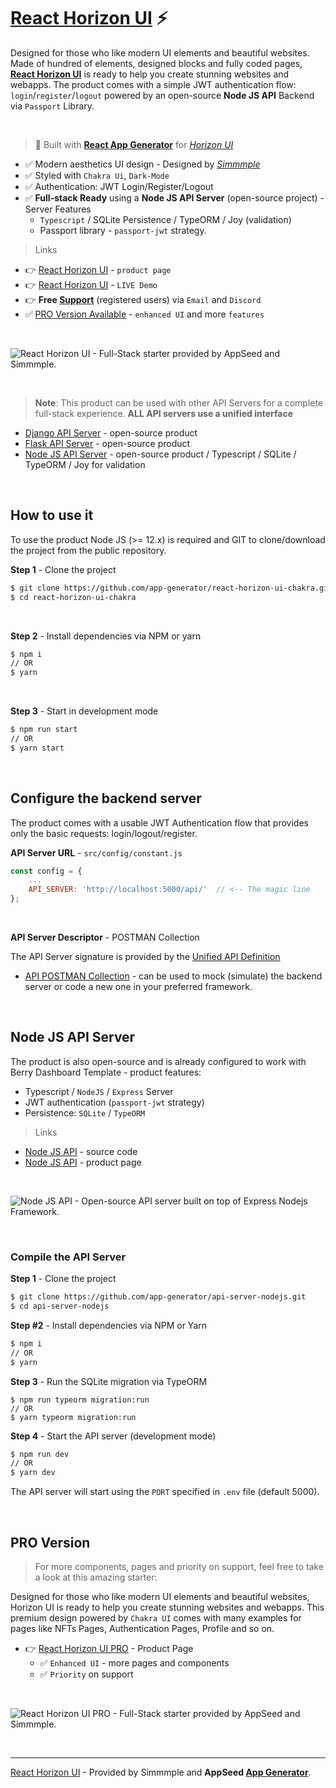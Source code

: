 # [React Horizon UI](https://appseed.us/product/horizon-ui/api-server-nodejs/) ⚡️

Designed for those who like modern UI elements and beautiful websites. Made of hundred of elements, designed blocks and fully coded pages, **[React Horizon UI](https://appseed.us/product/horizon-ui/api-server-nodejs/)** is ready to help you create stunning websites and webapps.
The product comes with a simple JWT authentication flow: `login`/`register`/`logout` powered by an open-source **Node JS API** Backend via `Passport` Library.

<br />

> 🚀 Built with **[React App Generator](https://appseed.us/generator/react/)** for *[Horizon UI](https://appseed.us/generator/react/horizon-ui/)*

- ✅ Modern aesthetics UI design - Designed by *[Simmmple](https://simmmple.com/)*
- ✅ Styled with `Chakra Ui`, `Dark-Mode`
- ✅ Authentication: JWT Login/Register/Logout
- ✅ **Full-stack Ready** using a **Node JS API Server** (open-source project) - Server Features
  - `Typescript` / SQLite Persistence / TypeORM / Joy (validation)
  - Passport library - `passport-jwt` strategy.

> Links

- 👉 [React Horizon UI](https://appseed.us/product/horizon-ui/api-server-nodejs/) - `product page`
- 👉 [React Horizon UI](https://react-horizon-ui-chakra.appseed-srv1.com/#/auth/sign-in/default) - `LIVE Demo`
- 👉 **Free [Support](https://appseed.us/support/)** (registered users) via `Email` and `Discord`
- ✅ [PRO Version Available](#pro-version) - `enhanced UI` and more `features`

<br />

![React Horizon UI - Full-Stack starter provided by AppSeed and Simmmple.](https://user-images.githubusercontent.com/51070104/174428337-181e6dea-0ad9-4fe1-a35f-25e5fa656a9d.png)

<br >

> **Note**: This product can be used with other API Servers for a complete full-stack experience. **ALL API servers use a unified interface**

- [Django API Server](https://github.com/app-generator/api-server-django) - open-source product
- [Flask API Server](https://github.com/app-generator/api-server-flask) - open-source product
- [Node JS API Server](https://github.com/app-generator/api-server-nodejs) - open-source product / Typescript / SQLite / TypeORM / Joy for validation

<br />

## How to use it

To use the product Node JS (>= 12.x) is required and GIT to clone/download the project from the public repository.

**Step 1** - Clone the project

```bash
$ git clone https://github.com/app-generator/react-horizon-ui-chakra.git
$ cd react-horizon-ui-chakra
```

<br >

**Step 2** - Install dependencies via NPM or yarn

```bash
$ npm i
// OR
$ yarn
```

<br />

**Step 3** - Start in development mode

```bash
$ npm run start 
// OR
$ yarn start
```

<br />

## Configure the backend server

The product comes with a usable JWT Authentication flow that provides only the basic requests: login/logout/register. 

**API Server URL** - `src/config/constant.js` 

```javascript
const config = {
    ...
    API_SERVER: 'http://localhost:5000/api/'  // <-- The magic line
};
```

<br />

**API Server Descriptor** - POSTMAN Collection

The API Server signature is provided by the [Unified API Definition](https://docs.appseed.us/boilerplate-code/api-unified-definition)

- [API POSTMAN Collection](https://github.com/app-generator/api-server-unified/blob/main/api.postman_collection.json) - can be used to mock (simulate) the backend server or code a new one in your preferred framework. 

<br />

## Node JS API Server

The product is also open-source and is already configured to work with Berry Dashboard Template - product features:

- Typescript / `NodeJS` / `Express` Server
- JWT authentication (`passport-jwt` strategy)
- Persistence: `SQLite` / `TypeORM`

> Links

- [Node JS API](https://github.com/app-generator/api-server-nodejs) - source code
- [Node JS API](https://appseed.us/boilerplate-code/nodejs-starter) - product page

<br />

![Node JS API - Open-source API server built on top of Express Nodejs Framework.](https://user-images.githubusercontent.com/51070104/124934824-c210a700-e00d-11eb-9d01-e05bd8bfb608.png)

<br />

### Compile the API Server

**Step 1** - Clone the project

```bash
$ git clone https://github.com/app-generator/api-server-nodejs.git
$ cd api-server-nodejs
```

**Step #2** - Install dependencies via NPM or Yarn

```bash
$ npm i
// OR
$ yarn
```

**Step 3** - Run the SQLite migration via TypeORM

```
$ npm run typeorm migration:run
// OR 
$ yarn typeorm migration:run
```

**Step 4** - Start the API server (development mode)

```bash
$ npm run dev
// OR
$ yarn dev
```

The API server will start using the `PORT` specified in `.env` file (default 5000).

<br /> 

## PRO Version

> For more components, pages and priority on support, feel free to take a look at this amazing starter:

Designed for those who like modern UI elements and beautiful websites, Horizon UI is ready to help you create stunning websites and webapps.
This premium design powered by `Chakra UI` comes with many examples for pages like NFTs Pages, Authentication Pages, Profile and so on. 

- 👉 [React Horizon UI PRO](https://appseed.us/product/horizon-ui-pro/full-stack/) - Product Page
  - ✅ `Enhanced UI` - more pages and components
  - ✅ `Priority` on support

<br >

![React Horizon UI PRO - Full-Stack starter provided by AppSeed and Simmmple.](https://user-images.githubusercontent.com/51070104/175255148-7475cb47-0f63-48ee-a39d-7620beca6783.png)

<br />

---
[React Horizon UI](https://appseed.us/product/horizon-ui/api-server-nodejs/) - Provided by Simmmple and **AppSeed [App Generator](https://appseed.us/generator)**.
